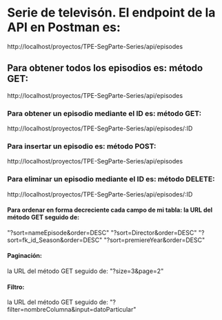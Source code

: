 
# Serie de televisón. El endpoint de la API en Postman es:
http://localhost/proyectos/TPE-SegParte-Series/api/episodes

## Para obtener todos los episodios es: método GET: 
http://localhost/proyectos/TPE-SegParte-Series/api/episodes

### Para obtener un episodio mediante el ID es: método GET:
http://localhost/proyectos/TPE-SegParte-Series/api/episodes/:ID

### Para insertar un episodio es: método POST: 
http://localhost/proyectos/TPE-SegParte-Series/api/episodes

### Para eliminar un episodio mediante el ID es: método DELETE:
http://localhost/proyectos/TPE-SegParte-Series/api/episodes/:ID

#### Para ordenar en forma decreciente cada campo de mi tabla: la URL del método GET seguido de:
"?sort=nameEpisode&order=DESC"
"?sort=Director&order=DESC"
"?sort=fk_id_Season&order=DESC"
"?sort=premiereYear&order=DESC"

#### Paginación: 
la URL del método GET seguido de: "?size=3&page=2"

#### Filtro: 
la URL del método GET seguido de: "?filter=nombreColumna&input=datoParticular"

